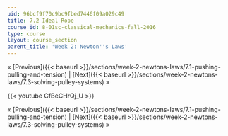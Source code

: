 ```yaml
---
uid: 96bcf9f70c9bc9fbed7446f09a029c49
title: 7.2 Ideal Rope
course_id: 8-01sc-classical-mechanics-fall-2016
type: course
layout: course_section
parent_title: 'Week 2: Newton''s Laws'
---
```


« [Previous]({{< baseurl >}}/sections/week-2-newtons-laws/7.1-pushing-pulling-and-tension) | [Next]({{< baseurl >}}/sections/week-2-newtons-laws/7.3-solving-pulley-systems) »

{{< youtube CfBeCHrQj_U >}}

« [Previous]({{< baseurl >}}/sections/week-2-newtons-laws/7.1-pushing-pulling-and-tension) | [Next]({{< baseurl >}}/sections/week-2-newtons-laws/7.3-solving-pulley-systems) »